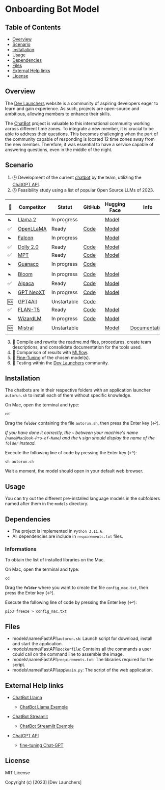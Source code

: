 # Onboarding Bot Model

## Table of Contents

- [Overview](#overview)
- [Scenario](#scenario)
- [Installation](#installation)
- [Usage](#usage)
- [Dependencies](#dependencies)
- [Files](#files)
- [External Help links](#external-help-links)
- [License](#license)

## Overview

The [Dev Launchers](https://devlaunchers.org) website is a community of aspiring developers eager to learn and gain experience. As such, projects are open-source and ambitious, allowing members to enhance their skills.

The [ChatBot](https://en.wikipedia.org/wiki/Chatbot) project is valuable to this international community working across different time zones. To integrate a new member, it is crucial to be able to address their questions. This becomes challenging when the part of the community capable of responding is located 12 time zones away from the new member. Therefore, it was essential to have a service capable of answering questions, even in the middle of the night.

## Scenario

1. 🕒 Development of the current [chatbot](https://github.com/dev-launchers/onboarding-bot) by the team, utilizing the [ChatGPT API](https://platform.openai.com/docs/api-reference).
2. 🕒 Feasibility study using a list of popular Open Source LLMs of 2023.

| 🐳 | Competitor | Statut    | GitHub          | Hugging Face    | Info    |
|----|------------|-----------|-----------------|-----------------|---------|
| 🚼 | [Llama 2](models/Llama_2/)     | In progress |                                                            | [Model](https://huggingface.co/meta-llama/Llama-2-7b) | |
| ✅ | [OpenLLaMA](models/OpenLLaMA/) | Ready       | [Code](https://github.com/openlm-research/open_llama)      | [Model](https://huggingface.co/openlm-research/open_llama_7b) | |
| 🚼 | [Falcon](models/Falcon/)       | In progress |                                                            | [Model](https://huggingface.co/tiiuae/falcon-7b) | |
| ✅ | [Dolly 2.0](models/Dolly_2/)   | Ready       | [Code](https://github.com/databrickslabs/dolly)            | [Model](https://huggingface.co/databricks/dolly-v2-12b) | |
| ✅ | [MPT](models/MPT/)             | Ready       | [Code](https://github.com/mosaicml/llm-foundry/)           | [Model](https://huggingface.co/mosaicml/mpt-30b) | |
| 🚼 | [Guanaco](models/Guanaco/)     | In progress | [Code](https://github.com/artidoro/qlora/)                 | | |
| 🚼 | [Bloom](models/Bloom/)         | In progress | [Code](https://github.com/bigscience-workshop/xmtf#models) | [Model](https://huggingface.co/bigscience/bloom) | |
| ✅ | [Alpaca](models/Alpaca/)       | Ready       | [Code](https://github.com/tatsu-lab/stanford_alpaca)       | [Model](https://huggingface.co/tatsu-lab/alpaca-7b-wdiff) | |
| 🚼 | [GPT NeoXT](models/GPT_NeoXT/) | In progress | [Code](https://github.com/togethercomputer/OpenChatKit/blob/main/docs/GPT-NeoXT-Chat-Base-20B.md) | [Model](https://huggingface.co/togethercomputer/GPT-NeoXT-Chat-Base-20B) |         |
| 🆘 | [GPT4All](models/GPT4All/)     | Unstartable | [Code](https://github.com/nomic-ai/gpt4all)                | | |
| ✅ | [FLAN-T5](models/FLAN_T5/)     | Ready       | [Code](https://github.com/lm-sys/FastChat)                 | [Model](https://huggingface.co/google/flan-t5-base) | |
| 🚼 | [WizardLM](models/WizardLM/)   | In progress | [Code](https://github.com/nlpxucan/WizardLM)               | [Model](https://huggingface.co/WizardLM) | |
| 🆘 | [Mistral](models/Mistral/)     | Unstartable |                                                            | [Model](https://huggingface.co/mistralai) | [Documentation](https://docs.mistral.ai/quickstart) |
|    |                                |             |                                                            | | |

3. 📝 Compile and rewrite the readme.md files, procedures, create team descriptions, and consolidate documentation for the tools used.
4. 📝 Comparison of results with [MLflow](https://mlflow.org).
5. 📝 [Fine-Tuning](https://huggingface.co/docs/transformers/training) of the chosen model(s).
6. 📝 Testing within the [Dev Launchers](https://devlaunchers.org) community.

## Installation

The chatbots are in their respective folders with an application launcher `autorun.sh` to install each of them without specific knowledge.

On Mac, open the terminal and type:
```shell
cd
```
Drag the **`folder`** containing the file `autorun.sh`, then press the Enter key (↩︎).

_If you have done it correctly, the **`~`** between your machine's name (`name@MacBook-Pro-of-Name`) and the **`%`** sign should display the name of the `folder` instead._

Execute the following line of code by pressing the Enter key (↩︎):
```shell
sh autorun.sh
```
Wait a moment, the model should open in your default web browser.

## Usage

You can try out the different pre-installed language models in the subfolders named after them in the `models` directory.

## Dependencies

- The project is implemented in `Python 3.11.6`.
- All dependencies are include in `requirements.txt` files.

### Informations

To obtain the list of installed libraries on the Mac.

On Mac, open the terminal and type:
```shell
cd
```
Drag the **`folder`** where you want to create the file `config_mac.txt`, then press the Enter key (↩︎).

Execute the following line of code by pressing the Enter key (↩︎):

```shell
pip3 freeze > config_mac.txt
```

## Files

- models\name\FastAPI\\`autorun.sh`: Launch script for download, install and start the application.
- models\name\FastAPI\\`Dockerfile`: Contains all the commands a user could call on the command line to assemble the image.
- models\name\FastAPI\\`requirements.txt`: The libraries required for the script.
- models\name\FastAPI\app\\`main.py`: The script of the web application.

## External Help links

* [ChatBot Llama](https://blog.streamlit.io/how-to-build-a-llama-2-chatbot/)
    * [ChatBot Llama Exemple](https://llama2.streamlit.app)

* [ChatBot Streamlit](https://github.com/streamlit/llm-examples/tree/main)
    * [ChatBot Streamlit Exemple](https://llm-examples.streamlit.app)

* [ChatGPT API](https://platform.openai.com/docs/introduction)
    * [fine-tuning Chat-GPT](https://platform.openai.com/docs/guides/fine-tuning)

## License

MIT License

Copyright (c) [2023] [Dev Launchers]